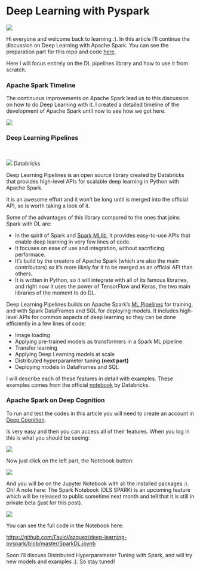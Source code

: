 # Deep Learning with Pyspark

![](https://cdn-images-1.medium.com/max/2000/1*DLDddze-fQTKzG0CZt3i1A.jpeg)

Hi everyone and welcome back to learning :). In this article I’ll continue the
discussion on Deep Learning with Apache Spark. You can see the preparation part for this repo and code 
[here](https://towardsdatascience.com/deep-learning-with-apache-spark-part-1-6d397c16abd).

Here I will focus entirely on the DL pipelines library and how to use it
from scratch. 

### Apache Spark Timeline

The continuous improvements on Apache Spark lead us to this discussion on how to
do Deep Learning with it. I created a detailed timeline of the development of
Apache Spark until now to see how we got here.

![](https://cdn-images-1.medium.com/max/2000/1*dtLoj7pHnbT_rVmv5Y6yFA.png)

### Deep Learning Pipelines

<br> 

![](https://cdn-images-1.medium.com/max/1600/1*6gBbuSw5qH34uI7GF4p97A.png)
<span class="figcaption_hack">Databricks</span>

Deep Learning Pipelines is an open source library created by Databricks that
provides high-level APIs for scalable deep learning in Python with Apache Spark.

It is an awesome effort and it won’t be long until is merged into the official
API, so is worth taking a look of it.

Some of the advantages of this library compared to the ones that joins Spark
with DL are:

* In the spirit of Spark and [Spark MLlib](https://spark.apache.org/mllib/), it
provides easy-to-use APIs that enable deep learning in very few lines of code.
* It focuses on ease of use and integration, without sacrificing performace.
* It’s build by the creators of Apache Spark (which are also the main
contributors) so it’s more likely for it to be merged as an official API than
others.
* It is written in Python, so it will integrate with all of its famous libraries,
and right now it uses the power of TensorFlow and Keras, the two main libraries
of the moment to do DL.

Deep Learning Pipelines builds on Apache Spark’s [ML
Pipelines](https://spark.apache.org/docs/latest/ml-pipeline.html) for training,
and with Spark DataFrames and SQL for deploying models. It includes high-level
APIs for common aspects of deep learning so they can be done efficiently in a
few lines of code:

* Image loading
* Applying pre-trained models as transformers in a Spark ML pipeline
* Transfer learning
* Applying Deep Learning models at scale
* Distributed hyperparameter tuning **(next part)**
* Deploying models in DataFrames and SQL

I will describe each of these features in detail with examples. These examples
comes from the official
[notebook](https://databricks-prod-cloudfront.cloud.databricks.com/public/4027ec902e239c93eaaa8714f173bcfc/5669198905533692/3647723071348946/3983381308530741/latest.html)
by Databricks.

### Apache Spark on Deep Cognition

To run and test the codes in this article you will need to create an account in
[Deep Cognition](http://deepcognition.ai/register/). 

Is very easy and then you can access all of their features. When you log in this
is what you should be seeing:

![](https://cdn-images-1.medium.com/max/2000/1*8ijqj85Tjscv9xpXjHfEFA.png)

Now just click on the left part, the Notebook button:

![](https://cdn-images-1.medium.com/max/1600/1*mnMlcYuO2U-KzRvYSuj-Cw.png)

And you will be on the Jupyter Notebook with all the installed packages :). Oh!
A note here: The Spark Notebook (DLS SPARK) is an upcoming feature which will be
released to public sometime next month and tell that it is still in private beta
(just for this post).

![](https://cdn-images-1.medium.com/max/1600/1*cbQSGKgPDBNoBfGdDJqESg.png)

You can see the full code in the Notebook here:

https://github.com/FavioVazquez/deep-learning-pyspark/blob/master/SparkDL.ipynb

Soon I’ll discuss Distributed Hyperparameter Tuning with Spark, and
will try new models and examples :). So stay tuned!
